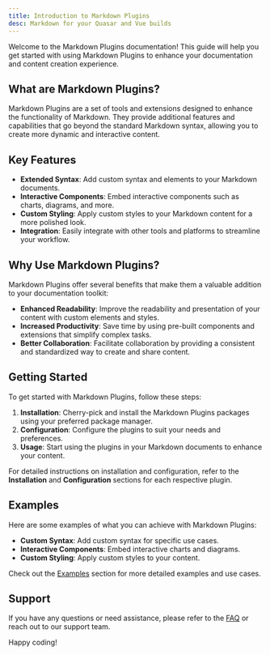 ```yaml
---
title: Introduction to Markdown Plugins
desc: Markdown for your Quasar and Vue builds
---
```


Welcome to the Markdown Plugins documentation! This guide will help you get started with using Markdown Plugins to enhance your documentation and content creation experience.

## What are Markdown Plugins?

Markdown Plugins are a set of tools and extensions designed to enhance the functionality of Markdown. They provide additional features and capabilities that go beyond the standard Markdown syntax, allowing you to create more dynamic and interactive content.

## Key Features

- **Extended Syntax**: Add custom syntax and elements to your Markdown documents.
- **Interactive Components**: Embed interactive components such as charts, diagrams, and more.
- **Custom Styling**: Apply custom styles to your Markdown content for a more polished look.
- **Integration**: Easily integrate with other tools and platforms to streamline your workflow.

## Why Use Markdown Plugins?

Markdown Plugins offer several benefits that make them a valuable addition to your documentation toolkit:

- **Enhanced Readability**: Improve the readability and presentation of your content with custom elements and styles.
- **Increased Productivity**: Save time by using pre-built components and extensions that simplify complex tasks.
- **Better Collaboration**: Facilitate collaboration by providing a consistent and standardized way to create and share content.

## Getting Started

To get started with Markdown Plugins, follow these steps:

1. **Installation**: Cherry-pick and install the Markdown Plugins packages using your preferred package manager.
2. **Configuration**: Configure the plugins to suit your needs and preferences.
3. **Usage**: Start using the plugins in your Markdown documents to enhance your content.

For detailed instructions on installation and configuration, refer to the **Installation** and **Configuration** sections for each respective plugin.

## Examples

Here are some examples of what you can achieve with Markdown Plugins:

- **Custom Syntax**: Add custom syntax for specific use cases.
- **Interactive Components**: Embed interactive charts and diagrams.
- **Custom Styling**: Apply custom styles to your content.

Check out the [Examples](../guides/examples.md) section for more detailed examples and use cases.

## Support

If you have any questions or need assistance, please refer to the [FAQ](../faq/general.md) or reach out to our support team.

Happy coding!
